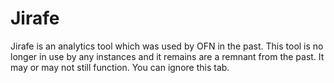 # Jirafe

Jirafe is an analytics tool which was used by OFN in the past. This tool is no longer in use by any instances and it remains are a remnant from the past. It may or may not still function. You can ignore this tab.

